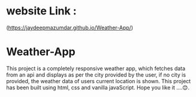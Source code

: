 # website Link :
(https://jaydeepmazumdar.github.io/Weather-App/)
# Weather-App
This project is a completely responsive weather app, which fetches data from an api and displays as per the city provided by the user, if no city is provided, the weather data of users current location is shown.
This project has been built using html, css and vanilla javaScript. Hope you like it ....😊.

